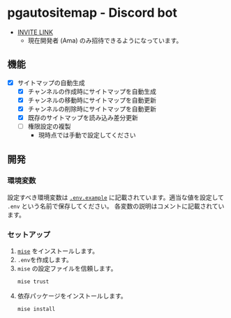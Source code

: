 # pgautositemap - Discord bot

- [INVITE LINK](https://discord.com/oauth2/authorize?client_id=1260115842582974496&permissions=11280&integration_type=0&scope=applications.commands+bot)
	- 現在開発者 (Ama) のみ招待できるようになっています。

## 機能

- [x] サイトマップの自動生成
	- [x] チャンネルの作成時にサイトマップを自動生成
	- [x] チャンネルの移動時にサイトマップを自動更新
	- [x] チャンネルの削除時にサイトマップを自動更新
	- [x] 既存のサイトマップを読み込み差分更新
	- [ ] 権限設定の複製
		- 現時点では手動で設定してください

## 開発

### 環境変数

設定すべき環境変数は [`.env.example`](.env.example) に記載されています。適当な値を設定して `.env` という名前で保存してください。
各変数の説明はコメントに記載されています。

### セットアップ

1. [`mise`](https://mise.jdx.dev/) をインストールします。
2. `.env`を作成します。
3. `mise` の設定ファイルを信頼します。
   ```bash
   mise trust
   ```
4. 依存パッケージをインストールします。
   ```bash
   mise install
   ```
